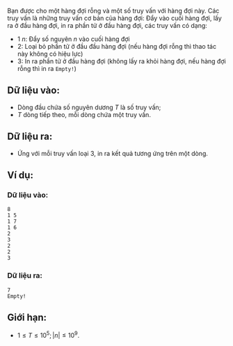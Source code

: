 Bạn được cho một hàng đợi rỗng và một số truy vấn với hàng đợi này. Các truy vấn là những truy vấn cơ bản của hàng đợi: Đẩy vào cuối hàng đợi, lấy ra ở đầu hàng đợi, in ra phần tử ở đầu hàng đợi, các truy vấn có dạng:
- $1\ n:$ Đẩy số nguyên $n$ vào cuối hàng đợi
- $2:$ Loại bỏ phần tử ở đầu đầu hàng đợi (nếu hàng đợi rỗng thì thao tác này không có hiệu lực)
- $3:$ In ra phần tử ở đầu hàng đợi (không lấy ra khỏi hàng đợi, nếu hàng đợi rỗng thì in ra `Empty!`)

## Dữ liệu vào:
- Dòng đầu chứa số nguyên dương $T$ là số truy vấn;
- $T$ dòng tiếp theo, mỗi dòng chứa một truy vấn.

## Dữ liệu ra:
- Ứng với mỗi truy vấn loại $3$, in ra kết quả tương ứng trên một dòng.

## Ví dụ:
### Dữ liệu vào:
```
8
1 5
1 7
1 6
2
3
2
2
3
```

### Dữ liệu ra:
```
7
Empty!
```

## Giới hạn:
- $1 ≤ T ≤ 10^5; |n| ≤ 10^9$.